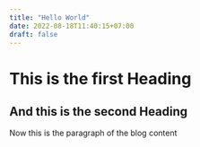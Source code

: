 ```yaml
---
title: "Hello World"
date: 2022-08-18T11:40:15+07:00
draft: false
---
```


# This is the first Heading
## And this is the second Heading

Now this is the paragraph of the blog content